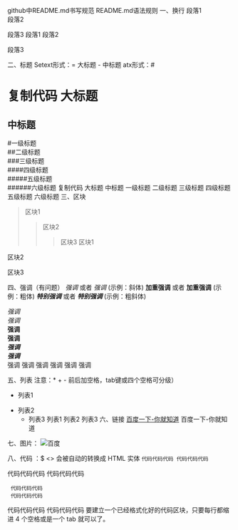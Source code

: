 github中README.md书写规范
README.md语法规则
一、换行
段落1<br>段落2

段落3
段落1
段落2

段落3

二、标题
Setext形式：= 大标题 - 中标题
atx形式：#

复制代码
大标题
======
中标题
------
#一级标题  
##二级标题  
###三级标题  
####四级标题  
#####五级标题  
######六级标题 
复制代码
大标题
中标题
一级标题
二级标题
三级标题
四级标题
五级标题
六级标题
三、区块
>区块1
>>区块2
>>>区块3
区块1

区块2

区块3

四、强调（有问题）
*强调* 或者 _强调_ (示例：斜体)
**加重强调** 或者 __加重强调__ (示例：粗体)
***特别强调*** 或者 ___特别强调___ (示例：粗斜体)

*强调*<br>
_强调_<br>
**强调**<br>
__强调__<br>
***强调***<br>
___强调___<br>
强调
强调
强调
强调
强调
强调

五、列表
注意：* + - 前后加空格，tab键或四个空格可分级）

* 列表1
 + 列表2
   - 列表3
列表1
列表2
列表3
六、链接
[百度一下-你就知道](http://www.baidu.com "百度一下")
百度一下-你就知道

七、图片：[]( "title")
![百度](baidu.png "百度图片")
 

八、代码 ：$ <> 会被自动的转换成 HTML 实体
`
代码代码代码
代码代码代码
`
 

 代码代码代码 代码代码代码  


```
 代码代码代码
 代码代码代码
 ```
代码代码代码
代码代码代码
要建立一个已经格式化好的代码区块，只要每行都缩进 4 个空格或是一个 tab 就可以了。
